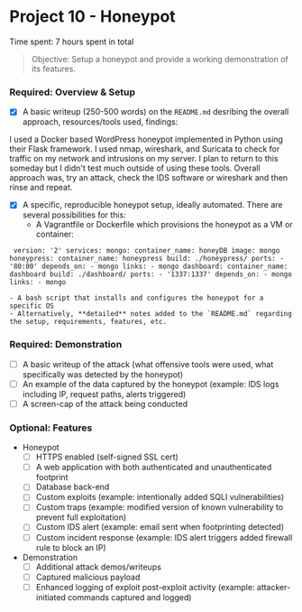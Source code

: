 # Project 10 - Honeypot

Time spent: 7 hours spent in total

> Objective: Setup a honeypot and provide a working demonstration of its features.

### Required: Overview & Setup

- [x] A basic writeup (250-500 words) on the `README.md` desribing the overall approach, resources/tools used, findings:

I used a Docker based WordPress honeypot implemented in Python using their Flask framework. I used nmap, wireshark, and Suricata to check for traffic on my network and intrusions on my server. I plan to return to this someday but I didn't test much outside of using these tools. Overall approach was, try an attack, check the IDS software or wireshark and then rinse and repeat.

- [x] A specific, reproducible honeypot setup, ideally automated. There are several possibilities for this:
	- A Vagrantfile or Dockerfile which provisions the honeypot as a VM or container:

`
version: '2'
services:
  mongo:
    container_name: honeyDB
    image: mongo
  honeypress:
    container_name: honeypress
    build: ./honeypress/
    ports:
      - '80:80'
    depends_on:
      - mongo
    links:
      - mongo
  dashboard:
    container_name: dashboard
    build: ./dashboard/
    ports:
      - '1337:1337'
    depends_on:
      - mongo
    links:
      - mongo`

	- A bash script that installs and configures the honeypot for a specific OS
	- Alternatively, **detailed** notes added to the `README.md` regarding the setup, requirements, features, etc.

### Required: Demonstration

- [ ] A basic writeup of the attack (what offensive tools were used, what specifically was detected by the honeypot)
- [ ] An example of the data captured by the honeypot (example: IDS logs including IP, request paths, alerts triggered)
- [ ] A screen-cap of the attack being conducted

### Optional: Features
- Honeypot
	- [ ] HTTPS enabled (self-signed SSL cert)
	- [ ] A web application with both authenticated and unauthenticated footprint
	- [ ] Database back-end
	- [ ] Custom exploits (example: intentionally added SQLI vulnerabilities)
	- [ ] Custom traps (example: modified version of known vulnerability to prevent full exploitation)
	- [ ] Custom IDS alert (example: email sent when footprinting detected)
	- [ ] Custom incident response (example: IDS alert triggers added firewall rule to block an IP)
- Demonstration
	- [ ] Additional attack demos/writeups
	- [ ] Captured malicious payload
	- [ ] Enhanced logging of exploit post-exploit activity (example: attacker-initiated commands captured and logged)
